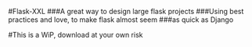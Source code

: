 #Flask-XXL
###A great way to design large flask projects
###Using best practices and love, to make flask almost seem
###as quick as Django

#This is a WiP, download at your own risk
